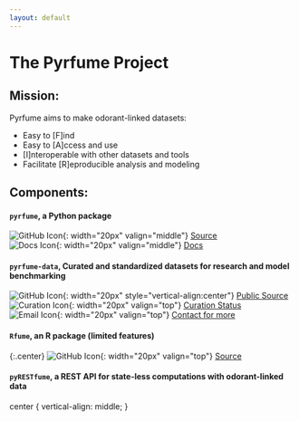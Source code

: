```yaml
---
layout: default
---
```


# The Pyrfume Project


## Mission:
Pyrfume aims to make odorant-linked datasets:
- Easy to [F]ind
- Easy to [A]ccess and use
- [I]nteroperable with other datasets and tools
- Facilitate [R]eproducible analysis and modeling

## Components:
#### `pyrfume`, a Python package
![GitHub Icon](https://simpleicons.org/icons/github.svg){: width="20px" valign="middle"} [Source](http://github.com/pyrfume/pyrfume)<br>
![Docs Icon](https://static.thenounproject.com/png/192334-200.png){: width="20px" valign="middle"} [Docs](http://docs.pyrfume.org)


#### `pyrfume-data`, Curated and standardized datasets for research and model benchmarking
![GitHub Icon](https://simpleicons.org/icons/github.svg){: width="20px" style="vertical-align:center"} [Public Source](http://github.com/pyrfume/pyrfume-data)<br>
![Curation Icon](https://static.thenounproject.com/png/2013853-200.png){: width="20px" valign="top"} [Curation Status](http://status.pyrfume.org)<br>
![Email Icon](https://static.thenounproject.com/png/4005023-200.png){: width="20px" valign="top"} [Contact for more](mailto:admin@pyrfume.org)<br>

#### `Rfume`, an R package (limited features)
{:.center}
![GitHub Icon](https://simpleicons.org/icons/github.svg){: width="20px" valign="top"} [Source](http://github.com/pyrfume/rfume)<br>

#### `pyRESTfume`, a REST API for state-less computations with odorant-linked data

center {
  vertical-align: middle;
}
